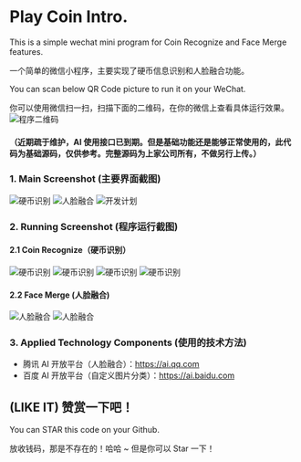 # Play Coin Intro.

This is a simple wechat mini program for Coin Recognize and Face Merge features. 

一个简单的微信小程序，主要实现了硬币信息识别和人脸融合功能。

You can scan below QR Code picture to run it on your WeChat.

你可以使用微信扫一扫，扫描下面的二维码，在你的微信上查看具体运行效果。 
![程序二维码](https://github.com/BriceChou/wxapp/blob/master/screenshot/qrcode.jpg)
#### （近期疏于维护，AI 使用接口已到期。但是基础功能还是能够正常使用的，此代码为基础源码，仅供参考。完整源码为上家公司所有，不做另行上传。）

### 1. Main Screenshot (主要界面截图)
![硬币识别](https://github.com/BriceChou/wxapp/blob/master/screenshot/1.png)
![人脸融合](https://github.com/BriceChou/wxapp/blob/master/screenshot/2.png)
![开发计划](https://github.com/BriceChou/wxapp/blob/master/screenshot/3.png)

### 2. Running Screenshot (程序运行截图)

#### 2.1 Coin Recognize（硬币识别）

![硬币识别](https://github.com/BriceChou/wxapp/blob/master/screenshot/1.1.png)
![硬币识别](https://github.com/BriceChou/wxapp/blob/master/screenshot/1.1.1.png)
![硬币识别](https://github.com/BriceChou/wxapp/blob/master/screenshot/1.1.2.png)
![硬币识别](https://github.com/BriceChou/wxapp/blob/master/screenshot/1.1.3.png)

#### 2.2 Face Merge (人脸融合)

![人脸融合](https://github.com/BriceChou/wxapp/blob/master/screenshot/2.1.png)
![人脸融合](https://github.com/BriceChou/wxapp/blob/master/screenshot/2.1.1.png)

### 3. Applied Technology Components (使用的技术方法)

* 腾讯 AI 开放平台（人脸融合）：https://ai.qq.com
* 百度 AI 开放平台（自定义图片分类）：https://ai.baidu.com

## (LIKE IT) 赞赏一下吧！

You can STAR this code on your Github.

放收钱码，那是不存在的！哈哈 ~ 但是你可以 Star 一下！
